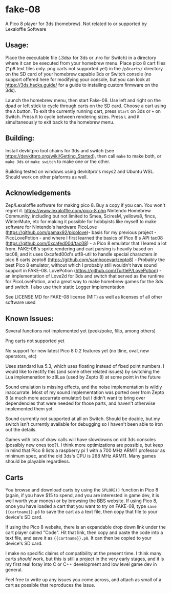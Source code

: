 # fake-08

A Pico 8 player for 3ds (homebrew). Not related to or supported by Lexaloffle Software

## Usage:
Place the executable file (.3dsx for 3ds or .nro for Switch) in a directory where it can be executed from your homebrew menu. Place pico 8 cart files (*.p8 text files only. png carts not supported yet) in the `/p8carts/` directory on the SD card of your homebrew capable 3ds or Switch console (no support offered here for modifying your console, but you can look at https://3ds.hacks.guide/ for a guide to installing custom firmware on the 3ds).

Launch the homebrew menu, then start Fake-08. Use left and right on the dpad or left stick to cycle through carts on the SD card. Choose a cart using the `A` button. To exit the currently running cart, press `Start` on 3ds or `+` on Switch. Press `R` to cycle between rendering sizes. Press `L` and `R` simultaneously to exit back to the homebrew menu.

## Building:
Install devkitpro tool chains for 3ds and switch (see https://devkitpro.org/wiki/Getting_Started), then call `make` to make both, or `make 3ds` or `make switch` to make one or the other. 

Building tested on windows using devkitpro's msys2 and Ubuntu WSL. Should work on other plaforms as well.

## Acknowledgements
Zep/Lexaloffle software for making pico 8. Buy a copy if you can. You won't regret it. https://www.lexaloffle.com/pico-8.php
Nintendo Homebrew Community, including but not limited to Smea, SciresM, yellows8, fincs, WinterMute, etc for making it possible for hobbyists like myself to make software for Nintendo's hardware
PicoLove (https://github.com/gamax92/picolove)- basis for my previous project - PicoLovePotion - and where I first learned the basics of Pico 8's API
tac08 (https://github.com/0xcafed00d/tac08) - a Pico 8 emulator that I leared a lot from. FAKE-08's sprite rendering and cart parsing is heavily based on tac08, and it uses 0xcafed00d's utf8-util to handle special characters in pico 8 carts
zepto8 (https://github.com/samhocevar/zepto8) - Probably the best Pico 8 emulator, without which I probably still wouldn't have sound support in FAKE-08. 
LovePotion (https://github.com/TurtleP/LovePotion) - an implementation of Love2d for 3ds and switch that served as the runtime for PicoLovePotion, and a great way to make homebrew games for the 3ds and switch. I also use their static Logger implementation

See LICENSE.MD for FAKE-08 license (MIT) as well as licenses of all other software used

## Known Issues:

Several functions not implemented yet (peek/poke, fillp, among others)

Png carts not supported yet

No support for new latest Pico 8 0.2 features yet (no tline, oval, new operators, etc)

Uses standard lua 5.3, which uses floating instead of fixed point numbers. I would like to rectify this (and some other related issues) by switching the Lua implemenation to z8Lua (used by Zepto 8) at some point in the future

Sound emulation is missing effects, and the noise implementation is wildly inaccurrate. Most of my sound implementation was ported over from Zepto 8 (a much more accurrate emulator) but I didn't want to bring over dependencies that were needed for those parts, and haven't otherwise implemented them yet

Sound currently not supported at all on Switch. Should be doable, but my switch isn't currently available for debugging so I haven't been able to iron out the details.

Games with lots of draw calls will have slowdowns on old 3ds consoles (possibly new ones too?). I think more optimizations are possible, but keep in mind that Pico 8 lists a raspberry pi 1 with a 700 MHz ARM11 professor as minimum spec, and the old 3ds's CPU is 268 MHz ARM11. Many games should be playable regardless. 

## Carts

You browse and download carts by using the `SPLORE()` function in Pico 8 (again, if you have $15 to spend, and you are interested in game dev, it is well worth your money) or by browsing the BBS website. If using Pico 8, once you have loaded a cart that you want to try on FAKE-08, type `save {{cartname}}.p8` to save the cart as a text file, then copy that file to your device's SD card.

If using the Pico 8 website, there is an expandable drop down link under the cart player called "Code". Hit that link, then copy and paste the code into a text file, and save it as `{{cartname}}.p8`. It can then be copied to your device's SD card.

I make no specific claims of compatibility at the present time. I think many carts _should_ work, but this is still a project in the very early stages, and it is my first real foray into C or C++ development and low level game dev in general.

Feel free to write up any issues you come across, and attach as small of a cart as possible that reproduces the issue.

